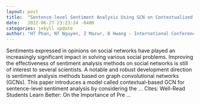 ```yaml
---
layout: post
title:  "Sentence-level Sentiment Analysis Using GCN on Contextualized Word Representations"
date:   2022-06-27 23:23:24 -0400
categories: jekyll update
author: "HT Phan, NT Nguyen, Z Mazur, D Hwang - International Conference on …, 2022"
---
```

Sentiments expressed in opinions on social networks have played an increasingly significant impact in solving various social problems. Improving the effectiveness of sentiment analysis methods on social networks is still of interest to several scientists. A notable and robust development direction is sentiment analysis methods based on graph convolutional networks (GCNs). This paper introduces a model called contextual-based GCN for sentence-level sentiment analysis by considering the …
Cites: ‪Well-Read Students Learn Better: On the Importance of Pre …‬  